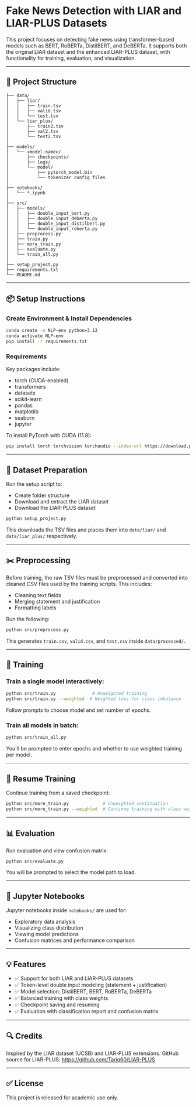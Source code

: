 # Fake News Detection with LIAR and LIAR-PLUS Datasets

This project focuses on detecting fake news using transformer-based models such as BERT, RoBERTa, DistilBERT, and DeBERTa. It supports both the original LIAR dataset and the enhanced LIAR-PLUS dataset, with functionality for training, evaluation, and visualization.

---

## 📁 Project Structure

```
├── data/
│   ├── liar/
│   │   ├── train.tsv
│   │   ├── valid.tsv
│   │   └── test.tsv
│   └── liar_plus/
│       ├── train2.tsv
│       ├── val2.tsv
│       └── test2.tsv
│
├── models/
│   └── <model-name>/
│       ├── checkpoints/
│       ├── logs/
│       └── model/
│           ├── pytorch_model.bin
│           └── tokenizer config files
│
├── notebooks/
│   └── *.ipynb
│
├── src/
│   ├── models/
│   │   ├── double_input_bert.py
│   │   ├── double_input_deberta.py
│   │   ├── double_input_distilbert.py
│   │   └── double_input_roberta.py
│   ├── preprocess.py
│   ├── train.py
│   ├── more_train.py
│   ├── evaluate.py
│   └── train_all.py
│
├── setup_project.py
├── requirements.txt
└── README.md
```

---

## 📦 Setup Instructions

### Create Environment & Install Dependencies
```bash
conda create -n NLP-env python=3.12
conda activate NLP-env
pip install -r requirements.txt
```

### Requirements
Key packages include:
- torch (CUDA-enabled)
- transformers
- datasets
- scikit-learn
- pandas
- matplotlib
- seaborn
- jupyter

To install PyTorch with CUDA (11.8):
```bash
pip install torch torchvision torchaudio --index-url https://download.pytorch.org/whl/cu118
```

---

## 🔧 Dataset Preparation

Run the setup script to:
- Create folder structure
- Download and extract the LIAR dataset
- Download the LIAR-PLUS dataset

```bash
python setup_project.py
```

This downloads the TSV files and places them into `data/liar/` and `data/liar_plus/` respectively.

---

## ✂️ Preprocessing

Before training, the raw TSV files must be preprocessed and converted into cleaned CSV files used by the training scripts. This includes:
- Cleaning text fields
- Merging statement and justification
- Formatting labels

Run the following:
```bash
python src/preprocess.py
```
This generates `train.csv`, `valid.csv`, and `test.csv` inside `data/processed/`.

---

## 🚀 Training

### Train a single model interactively:
```bash
python src/train.py              # Unweighted training
python src/train.py --weighted  # Weighted loss for class imbalance
```
Follow prompts to choose model and set number of epochs.

### Train all models in batch:
```bash
python src/train_all.py
```
You'll be prompted to enter epochs and whether to use weighted training per model.

---

## 🔁 Resume Training

Continue training from a saved checkpoint:
```bash
python src/more_train.py             # Unweighted continuation
python src/more_train.py --weighted  # Continue training with class weights
```

---

## 📊 Evaluation

Run evaluation and view confusion matrix:
```bash
python src/evaluate.py
```
You will be prompted to select the model path to load.

---

## 📓 Jupyter Notebooks

Jupyter notebooks inside `notebooks/` are used for:
- Exploratory data analysis
- Visualizing class distribution
- Viewing model predictions
- Confusion matrices and performance comparison

---

## 💡 Features

- ✅ Support for both LIAR and LIAR-PLUS datasets
- ✅ Token-level double input modeling (statement + justification)
- ✅ Model selection: DistilBERT, BERT, RoBERTa, DeBERTa
- ✅ Balanced training with class weights
- ✅ Checkpoint saving and resuming
- ✅ Evaluation with classification report and confusion matrix

---

## 🔍 Credits

Inspired by the LIAR dataset (UCSB) and LIAR-PLUS extensions.
GitHub source for LIAR-PLUS: https://github.com/Tariq60/LIAR-PLUS

---

## ✅ License
This project is released for academic use only.

